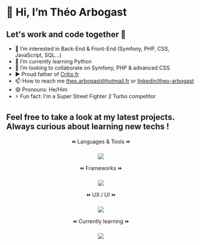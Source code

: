 # 👋 Hi, I’m Théo Arbogast
## Let's work and code together 💪
- 👀 I’m interested in Back-End & Front-End (Symfony, PHP, CSS, JavaScript, SQL...)
- 🌱 I’m currently learning Python
- 💞️ I’m looking to collaborate on Symfony, PHP & advanced CSS
- ▶️ Proud father of [Critix.fr](https://critix.fr/)
- 📫 How to reach me theo.arbogast@hotmail.fr or [linkedin/theo-arbogast](https://www.linkedin.com/in/theo-arbogast/)
- 😄 Pronouns: He/Him
- ⚡ Fun fact: I'm a Super Street Fighter 2 Turbo competitor

## Feel free to take a look at my latest projects. Always curious about learning new techs !

<p align="center">
  ⏪ Languages & Tools ⏩ <br><br>
  <a href="https://skillicons.dev">
    <img src="https://skillicons.dev/icons?i=html,css,php,js,mysql,mongodb,git,vscode&perline=4" />
  </a>
</p>

<p align="center">
  ⏪ Frameworks ⏩ <br><br>
  <a href="https://skillicons.dev">
    <img src="https://skillicons.dev/icons?i=symfony" />
  </a>
</p>

<p align="center">
  ⏪ UX / UI ⏩ <br><br>
  <a href="https://skillicons.dev">
    <img src="https://skillicons.dev/icons?i=figma" />
  </a>
</p>

<p align="center">
  ⏪ Currently learning ⏩ <br><br>
  <a href="https://skillicons.dev">
    <img src="https://skillicons.dev/icons?i=react,py" />
  </a>
</p>

<!--- [![My Skills](https://skillicons.dev/icons?i=html,css,php,js,mysql)](https://skillicons.dev) --->

<!--- ![Top Langs](https://github-readme-stats.vercel.app/api/top-langs/?username=anuraghazra&layout=compact) --->

<!---
Xylo87/Xylo87 is a ✨ special ✨ repository because its `README.md` (this file) appears on your GitHub profile.
You can click the Preview link to take a look at your changes.
--->
